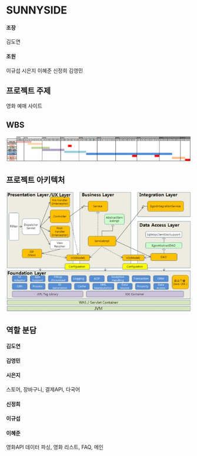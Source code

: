# SUNNYSIDE
#### 조장
김도연
#### 조원
이규섭
시은지
이혜준
신정희
김영민  

## 프로젝트 주제
영화 예매 사이트

## WBS
![WBS](https://github.com/HR-Kim/SUNNYSIDE3/blob/master/DOC/image/WBS.PNG)

## 프로젝트 아키텍처
![모바일컴포턴트아키텍처](https://github.com/HR-Kim/SUNNYSIDE3/blob/master/DOC/image/%EC%95%84%ED%82%A4%ED%85%8D%EC%B2%98.png?raw=true)


## 역할 분담
#### 김도연

#### 김영민

#### 시은지
스토어, 장바구니, 결제API, 다국어

#### 신정희

#### 이규섭

#### 이혜준
영화API 데이터 파싱, 영화 리스트, FAQ, 메인
